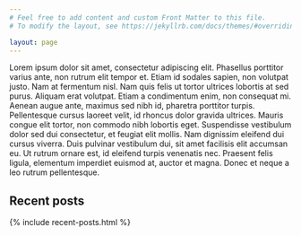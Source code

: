 ```yaml
---
# Feel free to add content and custom Front Matter to this file.
# To modify the layout, see https://jekyllrb.com/docs/themes/#overriding-theme-defaults

layout: page
---
```


Lorem ipsum dolor sit amet, consectetur adipiscing elit. Phasellus porttitor varius ante, non rutrum elit tempor et. Etiam id sodales sapien, non volutpat justo. Nam at fermentum nisl. Nam quis felis ut tortor ultrices lobortis at sed purus. Aliquam erat volutpat. Etiam a condimentum enim, non consequat mi. Aenean augue ante, maximus sed nibh id, pharetra porttitor turpis. Pellentesque cursus laoreet velit, id rhoncus dolor gravida ultrices. Mauris congue elit tortor, non commodo nibh lobortis eget. Suspendisse vestibulum dolor sed dui consectetur, et feugiat elit mollis. Nam dignissim eleifend dui cursus viverra. Duis pulvinar vestibulum dui, sit amet facilisis elit accumsan eu. Ut rutrum ornare est, id eleifend turpis venenatis nec. Praesent felis ligula, elementum imperdiet euismod at, auctor et magna. Donec et neque a leo rutrum pellentesque.

## Recent posts

{% include recent-posts.html %}
